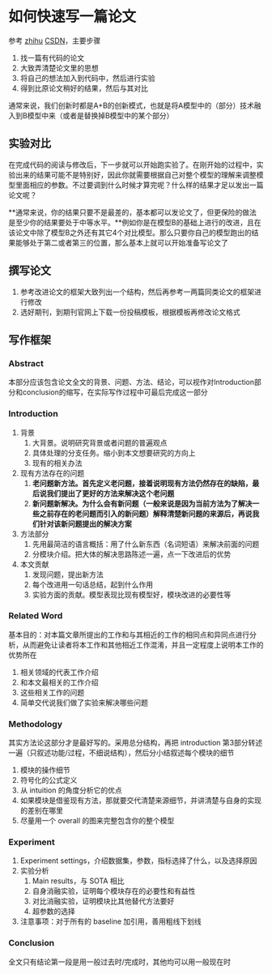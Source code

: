 # 如何快速写一篇论文

参考 [zhihu](https://www.zhihu.com/question/429982480) [CSDN](https://blog.csdn.net/zhr_the_great/article/details/120381227)，主要步骤

1. 找一篇有代码的论文
2. 大致弄清楚论文里的思想
3. 将自己的想法加入到代码中，然后进行实验
4. 得到比原论文稍好的结果，然后与其对比

通常来说，我们创新时都是A+B的创新模式，也就是将A模型中的（部分）技术融入到B模型中来（或者是替换掉B模型中的某个部分）

## 实验对比

在完成代码的阅读与修改后，下一步就可以开始跑实验了。在刚开始的过程中，实验出来的结果可能不是特别好，因此你就需要根据自己对整个模型的理解来调整模型里面相应的参数。不过要调到什么时候才算完呢？什么样的结果才足以发出一篇论文呢？

**通常来说，你的结果只要不是最差的，基本都可以发论文了，但更保险的做法是至少你的结果要处于中等水平。**例如你是在模型B的基础上进行的改进，且在该论文中除了模型B之外还有其它4个对比模型。那么只要你自己的模型跑出的结果能够处于第二或者第三的位置，那么基本上就可以开始准备写论文了

## 撰写论文

1. 参考改进论文的框架大致列出一个结构，然后再参考一两篇同类论文的框架进行修改
2. 选好期刊，到期刊官网上下载一份投稿模板，根据模板再修改论文格式

## 写作框架

### Abstract

本部分应该包含论文全文的背景、问题、方法、结论，可以视作对Introduction部分和conclusion的缩写，在实际写作过程中可最后完成这一部分

### Introduction

1. 背景
   1. 大背景。说明研究背景或者问题的普遍观点
   2. 具体处理的分支任务。缩小到本文想要研究的方向上
   3. 现有的相关办法
2. 现有方法存在的问题
   1. **老问题新方法。首先定义老问题，接着说明现有方法仍然存在的缺陷，最后说我们提出了更好的方法来解决这个老问题**
   2. **新问题新解决。为什么会有新问题（一般来说是因为当前方法为了解决一些之前存在的老问题而引入的新问题）解释清楚新问题的来源后，再说我们针对该新问题提出的解决方案**
3. 方法部分
   1. 先用最简洁的语言概括：用了什么新东西（名词短语）来解决前面的问题
   2. 分模块介绍。把大体的解决思路陈述一遍，点一下改进后的优势
4. 本文贡献
   1. 发现问题，提出新方法
   2. 每个改进用一句话总结，起到什么作用
   3. 实验方面的贡献。模型表现比现有模型好，模块改进的必要性等

### Related Word

基本目的：对本篇文章所提出的工作和与其相近的工作的相同点和异同点进行分析，从而避免让读者将本工作和其他相近工作混淆，并且一定程度上说明本工作的优势所在

1. 相关领域的代表工作介绍
2. 和本文最相关的工作介绍
3. 这些相关工作的问题
4. 简单交代说我们做了实验来解决哪些问题

### Methodology

其实方法论这部分才是最好写的。采用总分结构，再把 introduction 第3部分转述一遍（只叙述功能/过程，不细说结构），然后分小结叙述每个模块的细节

1. 模块的操作细节
2. 符号化的公式定义
3. 从 intuition 的角度分析它的优点
4. 如果模块是借鉴现有方法，那就要交代清楚来源细节，并讲清楚与自身的实现的差别在哪里
5. 尽量用一个 overall 的图来完整包含你的整个模型

### Experiment

1. Experiment settings，介绍数据集，参数，指标选择了什么，以及选择原因
2. 实验分析
   1. Main results，与 SOTA 相比
   2. 自身消融实验，证明每个模块存在的必要性和有益性
   3. 对比消融实验，证明模块比其他替代方法要好
   4. 超参数的选择
3. 注意事项：对于所有的 baseline 加引用，善用粗线下划线

### Conclusion

全文只有结论第一段是用一般过去时/完成时，其他均可以用一般现在时